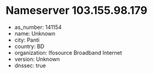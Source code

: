 # Nameserver 103.155.98.179

* as_number: 141154
* name: Unknown
* city: Panti
* country: BD
* organization: Ifosource Broadband Internet
* version: Unknown
* dnssec: true
